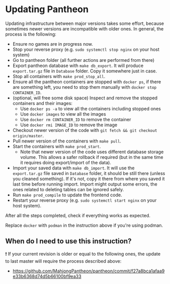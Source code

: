 # Updating Pantheon

Updating infrastructure between major versions takes some effort, because sometimes newer versions are incompatible with older ones. In general, the process is the following:

- Ensure no games are in progress now.
- Stop your reverse proxy (e.g. `sudo systemctl stop nginx` on your host system)
- Go to pantheon folder (all further actions are performed from there)
- Export pantheon database with `make db_export`. It will produce `export.tar.gz` file in `Database` folder. Copy it somewhere just in case.
- Stop all containers with `make prod_stop_all`.
- Ensure all the pantheon containers are stopped with `docker ps`, if there are something left, you need to stop them manually with `docker stop CONTAINER_ID`.
- (optional, will free some disk space) Inspect and remove the stopped containers and their images:
  - Use `docker ps -a` to view all the containers including stopped ones
  - Use `docker images` to view all the images
  - Use `docker rm CONTAINER_ID` to remove the container
  - Use `docker rmi IMAGE_ID` to remove the image
- Checkout newer version of the code with `git fetch && git checkout origin/master`.
- Pull newer version of the containers with `make pull`.
- Start the containers with `make prod_start`. 
  - Note that newer version of the code uses different database storage volume. This allows a safer rollback if required (but in the same time it requires doing export/import of the data).
- Import your saved data with `make db_import`. It will use the `export.tar.gz` file saved in `Database` folder, it should be still there (unless you cleaned something). If it's not, copy it there from where you saved it last time before running import. Import might output some errors, the ones related to deleting tables can be ignored safely.
- Run `make prod_compile` to update the frontend code.
- Restart your reverse proxy (e.g. `sudo systemctl start nginx` on your host system).

After all the steps completed, check if everything works as expected.

Replace `docker` with `podman` in the instruction above if you're using podman.

## When do I need to use this instruction?

❗ If your current revision is older or equal to the following ones, the update to last master will require the process described above:
- https://github.com/MahjongPantheon/pantheon/commit/f27a8bca1afaa9e33b6368d74d5b66100bf9ea33 
